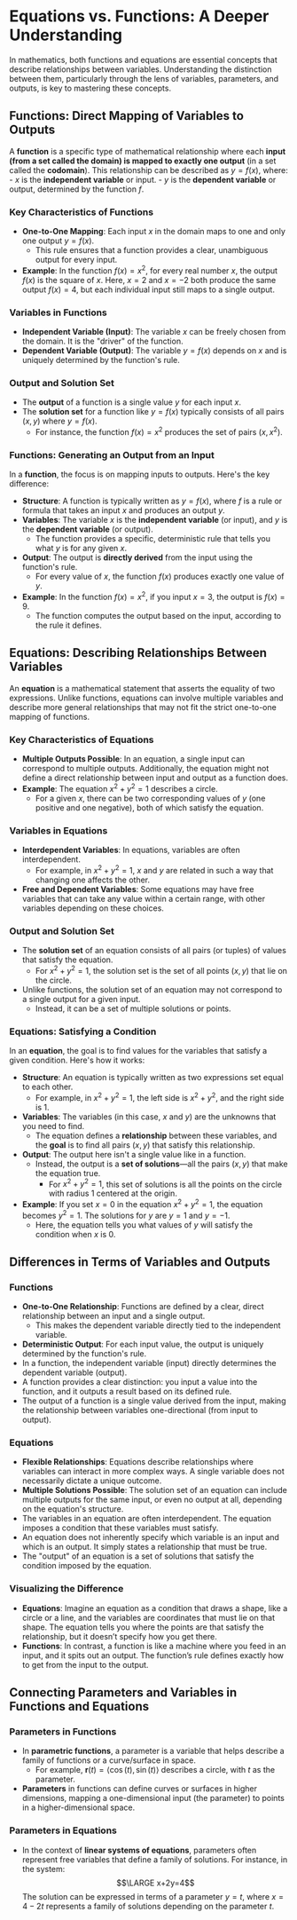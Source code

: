 # Equations vs. Functions: A Deeper Understanding
In mathematics, both functions and equations are essential concepts that describe relationships between variables.
	Understanding the distinction between them, particularly through the lens of variables, parameters, and outputs, is key to mastering these concepts.
## Functions: Direct Mapping of Variables to Outputs
A **function** is a specific type of mathematical relationship where each **input (from a set called the domain) is mapped to exactly one output** (in a set called the **codomain**).
	This relationship can be described as $y=f(x)$, where:
		- $x$ is the **independent variable** or input.
		- $y$ is the **dependent variable** or output, determined by the function $f$.
### Key Characteristics of Functions
- **One-to-One Mapping**: Each input $x$ in the domain maps to one and only one output $y=f(x)$. 
	- This rule ensures that a function provides a clear, unambiguous output for every input.
- **Example**: In the function $f(x)=x^2$, for every real number $x$, the output $f(x)$ is the square of $x$. Here, $x=2$ and $x=-2$ both produce the same output $f(x)=4$, but each individual input still maps to a single output.
### Variables in Functions
- **Independent Variable (Input)**: The variable $x$ can be freely chosen from the domain. It is the "driver" of the function.
- **Dependent Variable (Output)**: The variable $y=f(x)$ depends on $x$ and is uniquely determined by the function's rule.
### Output and Solution Set
- The **output** of a function is a single value $y$ for each input $x$.
- The **solution set** for a function like $y=f(x)$ typically consists of all pairs $(x,y)$ where $y=f(x)$. 
	- For instance, the function $f(x)=x^2$ produces the set of pairs $(x,x^2)$.
### Functions: Generating an Output from an Input
In a **function**, the focus is on mapping inputs to outputs. Here's the key difference:
- **Structure**: A function is typically written as $y = f(x)$, where $f$ is a rule or formula that takes an input $x$ and produces an output $y$.
- **Variables**: The variable $x$ is the **independent variable** (or input), and $y$ is the **dependent variable** (or output). 
	- The function provides a specific, deterministic rule that tells you what $y$ is for any given $x$.
- **Output**: The output is **directly derived** from the input using the function's rule. 
	- For every value of $x$, the function $f(x)$ produces exactly one value of $y$.
- **Example**: In the function $f(x) = x^2$, if you input $x = 3$, the output is $f(x) = 9$. 
	- The function computes the output based on the input, according to the rule it defines.
## Equations: Describing Relationships Between Variables
An **equation** is a mathematical statement that asserts the equality of two expressions. 
	Unlike functions, equations can involve multiple variables and describe more general relationships that may not fit the strict one-to-one mapping of functions.
### Key Characteristics of Equations
- **Multiple Outputs Possible**: In an equation, a single input can correspond to multiple outputs. Additionally, the equation might not define a direct relationship between input and output as a function does.
- **Example**: The equation $x^2+y^2=1$ describes a circle. 
	- For a given $x$, there can be two corresponding values of $y$ (one positive and one negative), both of which satisfy the equation.
### Variables in Equations
- **Interdependent Variables**: In equations, variables are often interdependent.
	- For example, in $x^2+y^2=1$, $x$ and $y$ are related in such a way that changing one affects the other.
- **Free and Dependent Variables**: Some equations may have free variables that can take any value within a certain range, with other variables depending on these choices.
### Output and Solution Set
- The **solution set** of an equation consists of all pairs (or tuples) of values that satisfy the equation. 
	- For $x^2+y^2=1$, the solution set is the set of all points $(x,y)$ that lie on the circle.
- Unlike functions, the solution set of an equation may not correspond to a single output for a given input.
	- Instead, it can be a set of multiple solutions or points.
### Equations: Satisfying a Condition
In an **equation**, the goal is to find values for the variables that satisfy a given condition. Here's how it works:
- **Structure**: An equation is typically written as two expressions set equal to each other.
	- For example, in $x^2 + y^2 = 1$, the left side is $x^2 + y^2$, and the right side is $1$.
- **Variables**: The variables (in this case, $x$ and $y$) are the unknowns that you need to find. 
	- The equation defines a **relationship** between these variables, and the **goal** is to find all pairs $(x, y)$ that satisfy this relationship.
- **Output**: The output here isn't a single value like in a function. 
	- Instead, the output is a **set of solutions**—all the pairs $(x, y)$ that make the equation true.
		- For $x^2 + y^2 = 1$, this set of solutions is all the points on the circle with radius 1 centered at the origin.
- **Example**: If you set $x = 0$ in the equation $x^2 + y^2 = 1$, the equation becomes $y^2 = 1$. The solutions for $y$ are $y = 1$ and $y = -1$. 
	- Here, the equation tells you what values of $y$ will satisfy the condition when $x$ is 0.
## Differences in Terms of Variables and Outputs
### Functions
- **One-to-One Relationship**: Functions are defined by a clear, direct relationship between an input and a single output. 
	- This makes the dependent variable directly tied to the independent variable.
- **Deterministic Output**: For each input value, the output is uniquely determined by the function's rule.
- In a function, the independent variable (input) directly determines the dependent variable (output).
- A function provides a clear distinction: you input a value into the function, and it outputs a result based on its defined rule.
- The output of a function is a single value derived from the input, making the relationship between variables one-directional (from input to output).
### Equations
- **Flexible Relationships**: Equations describe relationships where variables can interact in more complex ways. A single variable does not necessarily dictate a unique outcome.
- **Multiple Solutions Possible**: The solution set of an equation can include multiple outputs for the same input, or even no output at all, depending on the equation's structure.
- The variables in an equation are often interdependent. The equation imposes a condition that these variables must satisfy.
- An equation does not inherently specify which variable is an input and which is an output. It simply states a relationship that must be true.
- The "output" of an equation is a set of solutions that satisfy the condition imposed by the equation.
### Visualizing the Difference
- **Equations**: Imagine an equation as a condition that draws a shape, like a circle or a line, and the variables are coordinates that must lie on that shape. The equation tells you where the points are that satisfy the relationship, but it doesn’t specify how you get there.
- **Functions**: In contrast, a function is like a machine where you feed in an input, and it spits out an output. The function’s rule defines exactly how to get from the input to the output.
## Connecting Parameters and Variables in Functions and Equations
### Parameters in Functions
- In **parametric functions**, a parameter is a variable that helps describe a family of functions or a curve/surface in space. 
	- For example, $\mathbf{r}(t)=\langle \cos(t),\sin(t)\rangle$ describes a circle, with $t$ as the parameter.
- **Parameters** in functions can define curves or surfaces in higher dimensions, mapping a one-dimensional input (the parameter) to points in a higher-dimensional space.
### Parameters in Equations
- In the context of **linear systems of equations**, parameters often represent free variables that define a family of solutions. For instance, in the system:
  $$\LARGE x+2y=4$$
  The solution can be expressed in terms of a parameter $y=t$, where $x=4-2t$ represents a family of solutions depending on the parameter $t$.
